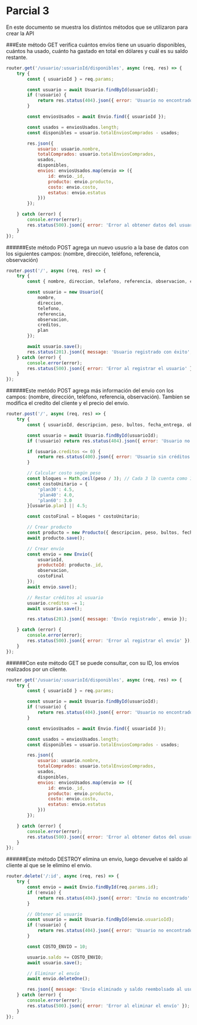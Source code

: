 # Parcial 3
<p>
En este documento se muestra los distintos métodos que se utilizaron para crear la API
</p>


###Este método GET verifica cuántos envíos tiene un usuario disponibles, cuántos ha usado, cuánto ha gastado en total en dólares y cuál es su saldo restante.

```javascript
router.get('/usuario/:usuarioId/disponibles', async (req, res) => {
    try {
        const { usuarioId } = req.params;

        const usuario = await Usuario.findById(usuarioId);
        if (!usuario) {
            return res.status(404).json({ error: 'Usuario no encontrado' });
        }

        const enviosUsados = await Envio.find({ usuarioId });

        const usados = enviosUsados.length;
        const disponibles = usuario.totalEnviosComprados - usados;

        res.json({
            usuario: usuario.nombre,
            totalComprados: usuario.totalEnviosComprados,
            usados,
            disponibles,
            envios: enviosUsados.map(envio => ({
                id: envio._id,
                producto: envio.producto,
                costo: envio.costo,
                estatus: envio.estatus
            }))
        });

    } catch (error) {
        console.error(error);
        res.status(500).json({ error: 'Error al obtener datos del usuario' });
    }
});

```
######Este método POST agrega un nuevo ususrio a la base de datos con los siguientes campos: (nombre, dirección, teléfono, referencia, observación)

```javascript
router.post('/', async (req, res) => {
    try {
        const { nombre, direccion, telefono, referencia, observacion, creditos, plan } = req.body;

        const usuario = new Usuario({
            nombre,
            direccion,
            telefono,
            referencia,
            observacion,
            creditos,
            plan
        });

        await usuario.save();
        res.status(201).json({ message: 'Usuario registrado con éxito', usuario });
    } catch (error) {
        console.error(error);
        res.status(500).json({ error: 'Error al registrar el usuario' });
    }
});
```
######Este metódo POST agrega más información del envio con los campos: (nombre, dirección, teléfono, referencia, observación). Tambien se modifica el credito del cliente y el precio del envio.

```javascript
router.post('/', async (req, res) => {
    try {
        const { usuarioId, descripcion, peso, bultos, fecha_entrega, observacion } = req.body;

        const usuario = await Usuario.findById(usuarioId);
        if (!usuario) return res.status(404).json({ error: 'Usuario no encontrado' });

        if (usuario.creditos <= 0) {
            return res.status(400).json({ error: 'Usuario sin créditos disponibles' });
        }

        // Calcular costo según peso
        const bloques = Math.ceil(peso / 3); // Cada 3 lb cuenta como 1 crédito
        const costoUnitario = {
            'plan30': 4.5,
            'plan40': 4.0,
            'plan60': 3.0
        }[usuario.plan] || 4.5;

        const costoFinal = bloques * costoUnitario;

        // Crear producto
        const producto = new Producto({ descripcion, peso, bultos, fecha_entrega });
        await producto.save();

        // Crear envío
        const envio = new Envio({
            usuarioId,
            productoId: producto._id,
            observacion,
            costoFinal
        });
        await envio.save();

        // Restar créditos al usuario
        usuario.creditos -= 1;
        await usuario.save();

        res.status(201).json({ message: 'Envío registrado', envio });

    } catch (error) {
        console.error(error);
        res.status(500).json({ error: 'Error al registrar el envío' });
    }
});
```

######Con este método GET se puede consultar, con su ID, los envios realizados por un cliente.

```javascript 
router.get('/usuario/:usuarioId/disponibles', async (req, res) => {
    try {
        const { usuarioId } = req.params;

        const usuario = await Usuario.findById(usuarioId);
        if (!usuario) {
            return res.status(404).json({ error: 'Usuario no encontrado' });
        }

        const enviosUsados = await Envio.find({ usuarioId });

        const usados = enviosUsados.length;
        const disponibles = usuario.totalEnviosComprados - usados;

        res.json({
            usuario: usuario.nombre,
            totalComprados: usuario.totalEnviosComprados,
            usados,
            disponibles,
            envios: enviosUsados.map(envio => ({
                id: envio._id,
                producto: envio.producto,
                costo: envio.costo,
                estatus: envio.estatus
            }))
        });

    } catch (error) {
        console.error(error);
        res.status(500).json({ error: 'Error al obtener datos del usuario' });
    }
});
```

######Este método DESTROY elimina un envio, luego devuelve el saldo al cliente al que se le elimino el envio.

```javascript 
router.delete('/:id', async (req, res) => {
    try {
        const envio = await Envio.findById(req.params.id);
        if (!envio) {
            return res.status(404).json({ error: 'Envío no encontrado' });
        }

        // Obtener al usuario
        const usuario = await Usuario.findById(envio.usuarioId);
        if (!usuario) {
            return res.status(404).json({ error: 'Usuario no encontrado' });
        }

        const COSTO_ENVIO = 10;

        usuario.saldo += COSTO_ENVIO;
        await usuario.save();

        // Eliminar el envío
        await envio.deleteOne();

        res.json({ message: 'Envío eliminado y saldo reembolsado al usuario' });
    } catch (error) {
        console.error(error);
        res.status(500).json({ error: 'Error al eliminar el envío' });
    }
});
```
